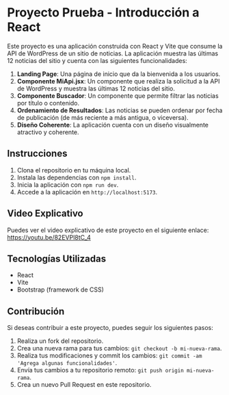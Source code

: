 # Proyecto Prueba - Introducción a React

Este proyecto es una aplicación construida con React y Vite que consume la API de WordPress de un sitio de noticias. La aplicación muestra las últimas 12 noticias del sitio y cuenta con las siguientes funcionalidades:

1. **Landing Page**: Una página de inicio que da la bienvenida a los usuarios.
2. **Componente MiApi.jsx**: Un componente que realiza la solicitud a la API de WordPress y muestra las últimas 12 noticias del sitio.
3. **Componente Buscador**: Un componente que permite filtrar las noticias por título o contenido.
4. **Ordenamiento de Resultados**: Las noticias se pueden ordenar por fecha de publicación (de más reciente a más antigua, o viceversa).
5. **Diseño Coherente**: La aplicación cuenta con un diseño visualmente atractivo y coherente.

## Instrucciones

1. Clona el repositorio en tu máquina local.
2. Instala las dependencias con `npm install`.
3. Inicia la aplicación con `npm run dev`.
4. Accede a la aplicación en `http://localhost:5173`.

## Video Explicativo

Puedes ver el video explicativo de este proyecto en el siguiente enlace: https://youtu.be/82EVPl8tC_4

## Tecnologías Utilizadas

- React
- Vite
- Bootstrap (framework de CSS)

## Contribución

Si deseas contribuir a este proyecto, puedes seguir los siguientes pasos:

1. Realiza un fork del repositorio.
2. Crea una nueva rama para tus cambios: `git checkout -b mi-nueva-rama`.
3. Realiza tus modificaciones y commit los cambios: `git commit -am 'Agrega algunas funcionalidades'`.
4. Envía tus cambios a tu repositorio remoto: `git push origin mi-nueva-rama`.
5. Crea un nuevo Pull Request en este repositorio.